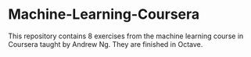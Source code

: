 # Machine-Learning-Coursera
This repository contains 8 exercises from the machine learning course in Coursera taught by Andrew Ng. They are finished in Octave.
